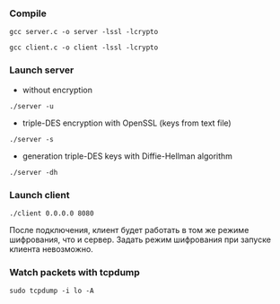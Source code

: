 ### Compile
```
gcc server.c -o server -lssl -lcrypto
```
```
gcc client.c -o client -lssl -lcrypto
```
### Launch server
+ without encryption
```
./server -u 
```
+ triple-DES encryption with OpenSSL (keys from text file)
 ```
./server -s
```
+ generation triple-DES keys with Diffie-Hellman algorithm
 ```
./server -dh
```
### Launch client
 ```
./client 0.0.0.0 8080
```
После подключения, клиент будет работать в том же режиме шифрования, что и сервер. Задать режим шифрования при запуске клиента невозможно.
### Watch packets with tcpdump
```
sudo tcpdump -i lo -A
```
